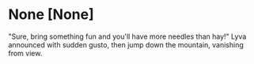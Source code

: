 # None [None]
"Sure, bring something fun and you'll have more needles than hay!" Lyva announced with sudden gusto, then jump down the mountain, vanishing from view.
